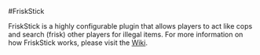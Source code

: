 #FriskStick

FriskStick is a highly configurable plugin that allows players to act like cops and search (frisk) other players for
illegal items. For more information on how FriskStick works, please visit the [Wiki](https://github.com/dchaosknight/FriskStick-Sponge/wiki).